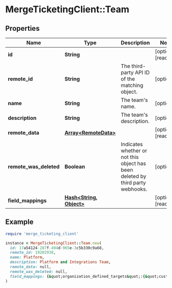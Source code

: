# MergeTicketingClient::Team

## Properties

| Name                   | Type                                         | Description                                                                    | Notes                |
| ---------------------- | -------------------------------------------- | ------------------------------------------------------------------------------ | -------------------- |
| **id**                 | **String**                                   |                                                                                | [optional][readonly] |
| **remote_id**          | **String**                                   | The third-party API ID of the matching object.                                 | [optional]           |
| **name**               | **String**                                   | The team&#39;s name.                                                           | [optional]           |
| **description**        | **String**                                   | The team&#39;s description.                                                    | [optional]           |
| **remote_data**        | [**Array&lt;RemoteData&gt;**](RemoteData.md) |                                                                                | [optional][readonly] |
| **remote_was_deleted** | **Boolean**                                  | Indicates whether or not this object has been deleted by third party webhooks. | [optional]           |
| **field_mappings**     | [**Hash&lt;String, Object&gt;**](Object.md)  |                                                                                | [optional][readonly] |

## Example

```ruby
require 'merge_ticketing_client'

instance = MergeTicketingClient::Team.new(
  id: 17a54124-287f-494d-965e-3c5b330c9a68,
  remote_id: 19202938,
  name: Platform,
  description: Platform and Integrations Team,
  remote_data: null,
  remote_was_deleted: null,
  field_mappings: {&quot;organization_defined_targets&quot;:{&quot;custom_key&quot;:&quot;custom_value&quot;},&quot;linked_account_defined_targets&quot;:{&quot;custom_key&quot;:&quot;custom_value&quot;}}
)
```
